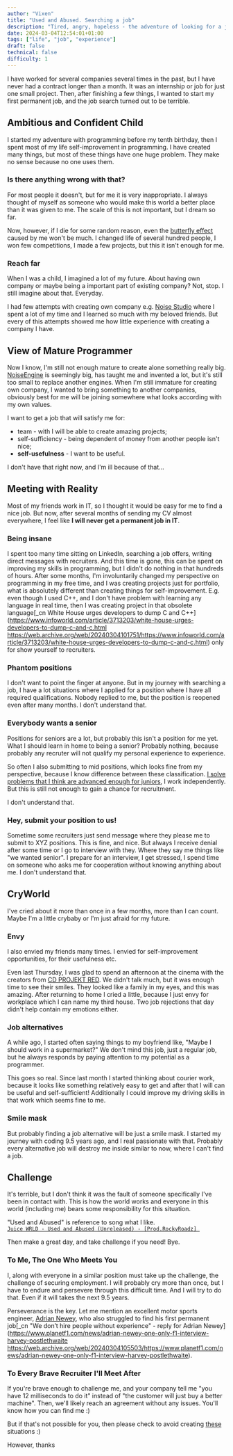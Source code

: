 ```yaml
---
author: "Vixen"
title: "Used and Abused. Searching a job"
description: "Tired, angry, hopeless - the adventure of looking for a job for half a year."
date: 2024-03-04T12:54:01+01:00
tags: ["life", "job", "experience"]
draft: false
technical: false
difficulty: 1
---
```


I have worked for several companies several times in the past, but I have never had a contract longer than a month. It was an internship or job for just one small project. Then, after finishing a few things, I wanted to start my first permanent job, and the job search turned out to be terrible.

## Ambitious and Confident Child
I started my adventure with programming before my tenth birthday, then I spent most of my life self-improvement in programming. I have created many things, but most of these things have one huge problem. They make no sense because no one uses them.

### Is there anything wrong with that?
For most people it doesn't, but for me it is very inappropriate. I always thought of myself as someone who would make this world a better place than it was given to me. The scale of this is not important, but I dream so far.

Now, however, if I die for some random reason, even the [butterfly effect](https://en.wikipedia.org/wiki/Butterfly_effect) caused by me won't be much. I changed life of several hundred people, I won few competitions, I made a few projects, but this it isn't enough for me.

### Reach far
When I was a child, I imagined a lot of my future. About having own company or maybe being a important part of existing company? Not, stop. I still imagine about that. Everyday.

I had few attempts with creating own company e.g. [Noise Studio](https://noisestudio.net/) where I spent a lot of my time and I learned so much with my beloved friends. But every of this attempts showed me how little experience with creating a company I have.

## View of Mature Programmer
Now I know, I'm still not enough mature to create alone something really big. [NoiseEngine](https://github.com/NoiseStudio/NoiseEngine) is seemingly big, has taught me and invented a lot, but it's still too small to replace another engines. When I'm still immature for creating own company, I wanted to bring something to another companies, obviously best for me will be joining somewhere what looks according with my  own values.

I want to get a job that will satisfy me for:
- team - with I will be able to create amazing projects;
- self-sufficiency -  being dependent of money from another people isn't nice;
- **self-usefulness** - I want to be useful.

I don't have that right now, and I'm ill because of that...

## Meeting with Reality
Most of my friends work in IT, so I thought it would be easy for me to find a nice job. But now, after several months of sending my CV almost everywhere, I feel like **I will never get a permanent job in IT**.

### Being insane
I spent too many time sitting on LinkedIn, searching a job offers, writing direct messages with recruiters. And this time is gone, this can be spent on improving my skills in programming, but I didn't do nothing in that hundreds of hours. After some months, I'm involuntarily changed my perspective on programming in my free time, and I was creating projects just for portfolio, what is absolutely different than creating things for self-improvement. E.g. even though I used C++, and I don't have problem with learning any language in real time, then I was creating project in that obsolete language[_cn White House urges developers to dump C and C++](https://www.infoworld.com/article/3713203/white-house-urges-developers-to-dump-c-and-c.html https://web.archive.org/web/20240304101751/https://www.infoworld.com/article/3713203/white-house-urges-developers-to-dump-c-and-c.html) only for show yourself to recruiters.

### Phantom positions
I don't want to point the finger at anyone. But in my journey with searching a job, I have a lot situations where I applied for a position where I have all required qualifications. Nobody replied to me, but the position is reopened even after many months. I don't understand that.

### Everybody wants a senior
Positions for seniors are a lot, but probably this isn't a position for me yet. What I should learn in home to being a senior? Probably nothing, because probably any recruter will not qualify my personal experience to experience.

So often I also submitting to mid positions, which looks fine from my perspective, because I know difference between these classification. [I solve problems that I think are advanced enough for juniors](), I work independently. But this is still not enough to gain a chance for recruitment.

I don't understand that.

### Hey, submit your position to us!
Sometime some recruiters just send message where they please me to submit to XYZ positions. This is fine, and nice. But always I receive denial after some time or I go to interview with they. Where they say me things like "we wanted senior". I prepare for an interview, I get stressed, I spend time on someone who asks me for cooperation without knowing anything about me. I don't understand that.

## CryWorld
I've cried about it more than once in a few months, more than I can count. Maybe I'm a little crybaby or I'm just afraid for my future.

### Envy
I also envied my friends many times. I envied for self-improvement opportunities, for their usefulness etc.

Even last Thursday, I was glad to spend an afternoon at the cinema with the creators from [CD PROJEKT RED](http://cdprojekt.red/). We didn't talk much, but it was enough time to see their smiles. They looked like a family in my eyes, and this was amazing. After returning to home I cried a little, because I just envy for workplace which I can name my third house. Two job rejections that day didn't help contain my emotions either.

### Job alternatives
A while ago, I started often saying things to my boyfriend like, "Maybe I should work in a supermarket?" We don't mind this job, just a regular job, but he always responds by paying attention to my potential as a programmer.

This goes so real. Since last month I started thinking about courier work, because it looks like something relatively easy to get and after that I will can be useful and self-sufficient! Additionally I could improve my driving skills in that work which seems fine to me.

### Smile mask
But probably finding a job alternative will be just a smile mask. I started my journey with coding 9.5 years ago, and I real passionate with that. Probably every alternative job will destroy me inside similar to now, where I can't find a job.

## Challenge
It's terrible, but I don't think it was the fault of someone specifically I've been in contact with. This is how the world works and everyone in this world (including me) bears some responsibility for this situation.

"Used and Abused" is reference to song what I like.<br>
[`Juice WRLD - Used and Abused (Unreleased) - [Prod.RockyRoadz]
`](https://www.youtube.com/watch?v=OXbt6iIXNnE)

Then make a great day, and take challenge if you need! Bye.

### To Me, The One Who Meets You
I, along with everyone in a similar position must take up the challenge, the challenge of securing employment. I will probably cry more than once, but I have to endure and persevere through this difficult time. And I will try to do that. Even if it will takes the next 9.5 years.

Perseverance is the key. Let me mention an excellent motor sports engineer, [Adrian Newey](https://en.wikipedia.org/wiki/Adrian_Newey), who also struggled to find his first permanent job[_cn "We don’t hire people without experience" - reply for Adrian Newey](https://www.planetf1.com/news/adrian-newey-one-only-f1-interview-harvey-postlethwaite https://web.archive.org/web/20240304105503/https://www.planetf1.com/news/adrian-newey-one-only-f1-interview-harvey-postlethwaite).

### To Every Brave Recruiter I'll Meet After
If you're brave enough to challenge me, and your company tell me "you have 12 milliseconds to do it" instead of "the customer will just buy a better machine". Then, we'll likely reach an agreement without any issues. You'll know how you can find me :)

But if that's not possible for you, then please check to avoid creating [these](#phantom-positions) situations :)

However, thanks
